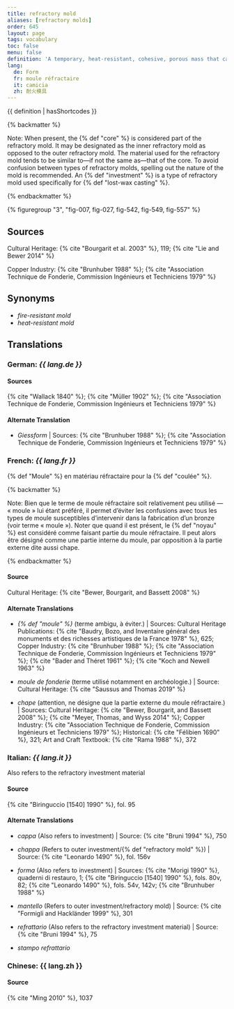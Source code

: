 ```yaml
---
title: refractory mold
aliases: [refractory molds]
order: 645
layout: page
tags: vocabulary
toc: false
menu: false
definition: 'A temporary, heat-resistant, cohesive, porous mass that captures the fine impression of the {% def "model" %} to be reproduced and forms the void into which the molten metal will be {% def "cast" %}. Investment, green sand, and ceramic shell are examples of refractory molds.'
lang:
  de: Form
  fr: moule réfractaire
  it: camicia
  zh: 耐火模具
---
```


{{ definition | hasShortcodes }}

{% backmatter %}

Note: When present, the {% def "core" %} is considered part of the refractory mold. It may be designated as the inner refractory mold as opposed to the outer refractory mold. The material used for the refractory mold tends to be similar to—if not the same as—that of the core. To avoid confusion between types of refractory molds, spelling out the nature of the mold is recommended. An {% def "investment" %} is a type of refractory mold used specifically for {% def "lost-wax casting" %}.

{% endbackmatter %}

{% figuregroup "3", "fig-007, fig-027, fig-542, fig-549, fig-557" %}

## Sources

Cultural Heritage: {% cite "Bourgarit et al. 2003" %}, 119; {% cite "Lie and Bewer 2014" %}

Copper Industry: {% cite "Brunhuber 1988" %}; {% cite "Association Technique de Fonderie, Commission Ingénieurs et Techniciens 1979" %}

## Synonyms

- *fire-resistant mold*
- *heat-resistant mold*

## Translations

<div class="accordion">

### **German**: *{{ lang.de }}*

#### Sources

{% cite "Wallack 1840" %}; {% cite "Müller 1902" %}; {% cite "Association Technique de Fonderie, Commission Ingénieurs et Techniciens 1979" %}

#### Alternate Translation

- *Giessform* | Sources: {% cite "Brunhuber 1988" %}; {% cite "Association Technique de Fonderie, Commission Ingénieurs et Techniciens 1979" %}

### **French**: *{{ lang.fr }}*

{% def "Moule" %} en matériau réfractaire pour la {% def "coulée" %}.

{% backmatter %}

Note: Bien que le terme de moule réfractaire soit relativement peu utilisé — « moule » lui étant préféré, il permet d’éviter les confusions avec tous les types de moule susceptibles d’intervenir dans la fabrication d’un bronze (voir terme « moule »). Noter que quand il est présent, le {% def "noyau" %} est considéré comme faisant partie du moule réfractaire. Il peut alors être désigné comme une partie interne du moule, par opposition à la partie externe dite aussi chape.

{% endbackmatter %}

#### Source

Cultural Heritage: {% cite "Bewer, Bourgarit, and Bassett 2008" %}

#### Alternate Translations

- *{% def "moule" %}* (terme ambigu, à éviter.) | Sources: Cultural Heritage Publications: {% cite "Baudry, Bozo, and Inventaire général des monuments et des richesses artistiques de la France 1978" %}, 625; Copper Industry: {% cite "Brunhuber 1988" %}; {% cite "Association Technique de Fonderie, Commission Ingénieurs et Techniciens 1979" %}; {% cite "Bader and Théret 1961" %}; {% cite "Koch and Newell 1963" %}

- *moule de fonderie* (terme utilisé notamment en archéologie.) | Source: Cultural Heritage: {% cite "Saussus and Thomas 2019" %}

- *chape* (attention, ne désigne que la partie externe du moule réfractaire.) | Sources: Cultural Heritage: {% cite "Bewer, Bourgarit, and Bassett 2008" %}; {% cite "Meyer, Thomas, and Wyss 2014" %}; Copper Industry: {% cite "Association Technique de Fonderie, Commission Ingénieurs et Techniciens 1979" %}; Historical: {% cite "Félibien 1690" %}, 321; Art and Craft Textbook: {% cite "Rama 1988" %}, 372

### **Italian**: *{{ lang.it }}*

Also refers to the refractory investment material

#### Source

{% cite "Biringuccio [1540] 1990" %}, fol. 95

#### Alternate Translations

- *cappa* (Also refers to investment) | Source: {% cite "Bruni 1994" %}, 750

- *chappa* (Refers to outer investment/{% def "refractory mold" %}) | Source: {% cite "Leonardo 1490" %}, fol. 156v

- *forma* (Also refers to investment) | Sources: {% cite "Morigi 1990" %}, quaderni di restauro, 1; {% cite "Biringuccio [1540] 1990" %}, fols. 80v, 82; {% cite "Leonardo 1490" %}, fols. 54v, 142v; {% cite "Brunhuber 1988" %}

- *mantello* (Refers to outer investment/refractory mold) | Source: {% cite "Formigli and Hackländer 1999" %}, 301

- *refrattario* (Also refers to the refractory investment material) | Source: {% cite "Bruni 1994" %}, 75

- *stampo refrattario*

### **Chinese**: {{ lang.zh }}

#### Source

{% cite "Ming 2010" %}, 1037

</div>
